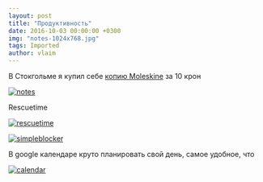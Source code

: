 ```yaml
---
layout: post
title: "Продуктивность"
date: 2016-10-03 00:00:00 +0300
img: "notes-1024x768.jpg"
tags: Imported
author: vlaim
---
```


В Стокгольме я купил себе [копию Moleskine](http://www.moleskinerussia.ru/catalogue/notebooks/classic6/qp012.htm) за 10 крон

[![notes](/blog/assets/img/notes-1024x768.jpg)](https://vlaim.s3.amazonaws.com/uploads/2016/10/notes.jpg)

Rescuetime

[![rescuetime](/blog/assets/img/rescuetime-1024x581.png)](https://vlaim.s3.amazonaws.com/uploads/2016/10/rescuetime.png)

[![simpleblocker](/blog/assets/img/simpleblocker-1024x588.png)](https://vlaim.s3.amazonaws.com/uploads/2016/10/simpleblocker.png)

В google календаре круто планировать свой день, самое удобное, что

[![calendar](/blog/assets/img/calendar-1024x509.png)](https://vlaim.s3.amazonaws.com/uploads/2016/10/calendar.png)